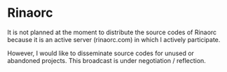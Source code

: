 # Rinaorc

It is not planned at the moment to distribute the source codes of Rinaorc because it is an active server (rinaorc.com) in which I actively participate.

However, I would like to disseminate source codes for unused or abandoned projects. This broadcast is under negotiation / reflection.
